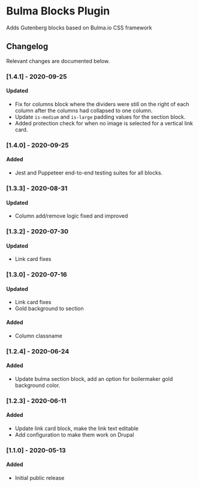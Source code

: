# Bulma Blocks Plugin

Adds Gutenberg blocks based on Bulma.io CSS framework

## Changelog

Relevant changes are documented below.

### [1.4.1] - 2020-09-25
#### Updated
- Fix for columns block where the dividers were still on the right of each column after the columns had collapsed to one column.
- Update `is-medium` and `is-large` padding values for the section block.
- Added protection check for when no image is selected for a vertical link card.

### [1.4.0] - 2020-09-25
#### Added
- Jest and Puppeteer end-to-end testing suites for all blocks.

### [1.3.3] - 2020-08-31
#### Updated
- Column add/remove logic fixed and improved 

### [1.3.2] - 2020-07-30
#### Updated
- Link card fixes

### [1.3.0] - 2020-07-16
#### Updated
- Link card fixes
- Gold background to section

#### Added
- Column classname

### [1.2.4] - 2020-06-24
#### Added
- Update bulma section block, add an option for boilermaker gold background color.

### [1.2.3] - 2020-06-11
#### Added
- Update link card block, make the link text editable
- Add configuration to make them work on Drupal

### [1.1.0] - 2020-05-13
#### Added
- Initial public release
